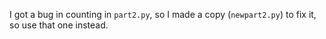 I got a bug in counting in `part2.py`, so I made a copy (`newpart2.py`) to fix it, so use that one instead.
